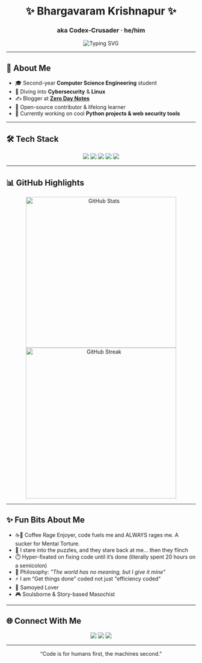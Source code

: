 <!-- Profile Header -->
<h1 align="center">✨ Bhargavaram Krishnapur ✨</h1>
<h3 align="center">aka <b>Codex-Crusader</b> · he/him</h3>

<p align="center">
  <img src="https://readme-typing-svg.demolab.com?font=Fira+Code&weight=600&size=22&duration=3500&pause=1000&color=9D5CFF&center=true&vCenter=true&width=550&lines=%F0%9F%9A%80+Aspiring+Technologist;%F0%9F%94%90+Cybersecurity+Enthusiast;%E2%98%95+Coffee+Rage+Enjoyer" alt="Typing SVG" />
</p>

---

## 🌟 About Me  
- 🎓 Second-year **Computer Science Engineering** student  
- 🔐 Diving into **Cybersecurity** & **Linux**  
- ✍️ Blogger at **[Zero Day Notes](https://zerodaynotes101.blogspot.com/)**  
- 🤝 Open-source contributor & lifelong learner  
- 🌱 Currently working on cool **Python projects & web security tools**  

---

## 🛠️ Tech Stack  
<p align="center">
  <img src="https://img.shields.io/badge/Python-3776AB?style=for-the-badge&logo=python&logoColor=white" />
  <img src="https://img.shields.io/badge/Linux-FCC624?style=for-the-badge&logo=linux&logoColor=black" />
  <img src="https://img.shields.io/badge/SQL-336791?style=for-the-badge&logo=postgresql&logoColor=white" />
  <img src="https://img.shields.io/badge/Tableau-E97627?style=for-the-badge&logo=tableau&logoColor=white" />
  <img src="https://img.shields.io/badge/Git-F05032?style=for-the-badge&logo=git&logoColor=white" />
</p>

---

## 📊 GitHub Highlights  
<p align="center">
  <img src="https://github-readme-stats.vercel.app/api?username=Codex-Crusader&show_icons=true&theme=radical&hide_border=true" alt="GitHub Stats" width="400"/>
  <img src="https://github-readme-streak-stats.herokuapp.com/?user=Codex-Crusader&theme=radical&hide_border=true" alt="GitHub Streak" width="400"/>
</p>

---

## ✨ Fun Bits About Me

- ☕💢 Coffee Rage Enjoyer, code fuels me and ALWAYS rages me. A sucker for Mental Torture.
- 🧩 I stare into the puzzles, and they stare back at me… then they flinch  
- ⏱️ Hyper-fixated on fixing code until it’s done (literally spent 20 hours on a semicolon)  
- 🌌 Philosophy: *"The world has no meaning, but I give it mine"*  
- ⚡ I am “Get things done” coded not just "efficiency coded"  
- 🐾 Samoyed Lover  
- 🎮 Soulsborne & Story-based Masochist  

---

## 🌐 Connect With Me  
<p align="center">
  <a href="https://www.linkedin.com/in/bhargavaram-krishnapur/"><img src="https://img.shields.io/badge/LinkedIn-0A66C2?style=for-the-badge&logo=linkedin&logoColor=white"/></a>
  <a href="https://github.com/Codex-Crusader"><img src="https://img.shields.io/badge/GitHub-171515?style=for-the-badge&logo=github&logoColor=white"/></a>
  <a href="mailto:Bhargavaramkrishnapur.com"><img src="https://img.shields.io/badge/Email-D14836?style=for-the-badge&logo=gmail&logoColor=white"/></a>
</p>

---

<p align="center">“Code is for humans first, the machines second.”</p>

